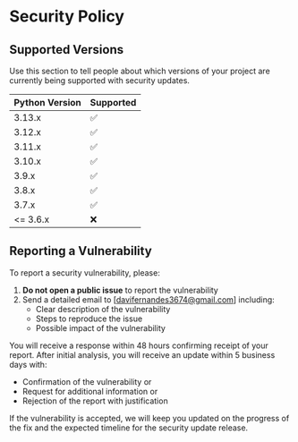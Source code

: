 # Security Policy

## Supported Versions

Use this section to tell people about which versions of your project are
currently being supported with security updates.

| Python Version | Supported          |
| ------------- | ------------------ |
| 3.13.x        | :white_check_mark: |
| 3.12.x        | :white_check_mark: |
| 3.11.x        | :white_check_mark: |
| 3.10.x        | :white_check_mark: |
| 3.9.x         | :white_check_mark: |
| 3.8.x         | :white_check_mark: |
| 3.7.x         | :white_check_mark: |
| <= 3.6.x      | :x:                |

## Reporting a Vulnerability

To report a security vulnerability, please:

1. **Do not open a public issue** to report the vulnerability
2. Send a detailed email to [davifernandes3674@gmail.com] including:
   - Clear description of the vulnerability
   - Steps to reproduce the issue
   - Possible impact of the vulnerability
   
You will receive a response within 48 hours confirming receipt of your report.
After initial analysis, you will receive an update within 5 business days with:
- Confirmation of the vulnerability or
- Request for additional information or
- Rejection of the report with justification

If the vulnerability is accepted, we will keep you updated on the progress of the fix and the expected timeline for the security update release.
